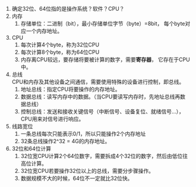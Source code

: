 1. 确定32位、64位指的是操作系统？软件？CPU？
2. 内存
    1. 存储单位：二进制（bit），最小存储单位字节（byte）=8bit，
    每个byte对应一个内存地址。
3. CPU
    1. 每次计算4个byte，称为32位CPU
    2. 每次计算8个byte，称为64位CPU
    3. 内存离CPU较远，要存储将要被计算的数字，需要**寄存器**，
    它存在于CPU中。
4. 总线  
    CPU和内存及其他设备之间通信，需要使用特殊的设备进行控制，即总线。
    1. 地址总线：指定CPU将要操作的内存地址。
    2. 数据总线：读写内存中的数据。（当CPU要读写内存时，先地址总线再数据总线）
    3. 控制总线：发送和接收关键信号（中断信号、设备复位、就绪信号...），CPU用来对信号进行响应。
5. 线路宽位
    1. 一条总线每次只能表示0/1，所以只能操作2个内存地址
    2. 32条总线操作2^32 = 4G的内存地址。
6. 32位和64位计算  
    1. 32位宽CPU计算2个64位数字，需要拆成4个32位的数字，然后由低位往高位计算。
    2. 32位宽CPU若要操作32位以上的总线，需要分步骤操作。
    3. 数据规模不大的时候，64位不一定就比32位快。